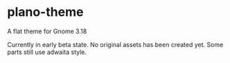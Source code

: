 # plano-theme
A flat theme for Gnome 3.18

Currently in early beta state. No original assets has been created yet. Some parts still use adwaita style.
